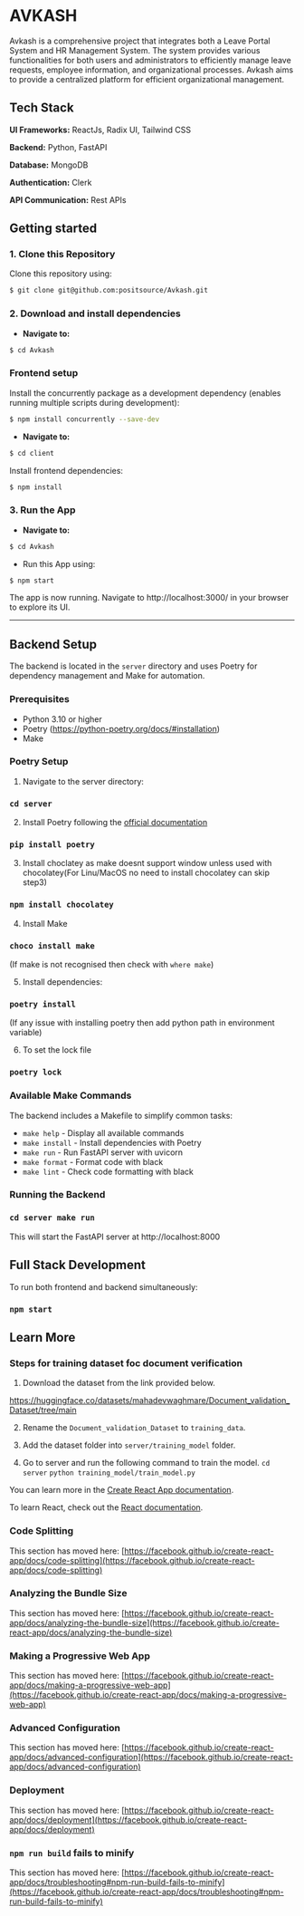 # AVKASH
Avkash is a comprehensive project that integrates both a Leave Portal System and HR Management System. The system provides various functionalities for both users and administrators to efficiently manage leave requests, employee information, and organizational processes. Avkash aims to provide a centralized platform for efficient organizational management.

## Tech Stack
**UI Frameworks:** ReactJs, Radix UI, Tailwind CSS

**Backend:** Python, FastAPI

**Database:** MongoDB

**Authentication:** Clerk

**API Communication:** Rest APIs

## Getting started
### 1. Clone this Repository
Clone this repository using:

```bash
$ git clone git@github.com:positsource/Avkash.git
```

### 2. Download and install dependencies
- **Navigate to:**
```bash
$ cd Avkash
```

### Frontend setup
Install the concurrently package as a development dependency (enables running multiple scripts during development):

```bash
$ npm install concurrently --save-dev
```

- **Navigate to:**
```bash
$ cd client
```
Install frontend dependencies:

```bash
$ npm install
```

### 3. Run the App
- **Navigate to:**
```bash
$ cd Avkash
```
- Run this App using:
```bash
$ npm start
```

The app is now running. Navigate to http://localhost:3000/ in your browser to explore its UI.

---

## Backend Setup

The backend is located in the `server` directory and uses Poetry for dependency management and Make for automation.

### Prerequisites

- Python 3.10 or higher
- Poetry (https://python-poetry.org/docs/#installation)
- Make

### Poetry Setup

1. Navigate to the server directory:

### `cd server`

2. Install Poetry following the [official documentation](https://python-poetry.org/docs/#installation)

### `pip install poetry`

3. Install choclatey as make doesnt support window unless used with chocolatey(For Linu/MacOS no need to install chocolatey can skip step3)

### `npm install chocolatey`

4. Install Make 

### `choco install make`

(If make is not recognised then check with `where make`)

5. Install dependencies:

### `poetry install`

(If any issue with installing poetry then add python path in environment variable)


6. To set the lock file

### `poetry lock`


### Available Make Commands

The backend includes a Makefile to simplify common tasks:

- `make help` - Display all available commands
- `make install` - Install dependencies with Poetry
- `make run` - Run FastAPI server with uvicorn
- `make format` - Format code with black
- `make lint` - Check code formatting with black

### Running the Backend
### `cd server make run`
This will start the FastAPI server at http://localhost:8000


## Full Stack Development

To run both frontend and backend simultaneously:

### `npm start`

## Learn More

### Steps for training dataset foc document verification

1. Download the dataset from the link provided below.

https://huggingface.co/datasets/mahadevwaghmare/Document_validation_Dataset/tree/main

2. Rename the `Document_validation_Dataset` to `training_data`.

3. Add the dataset folder into `server/training_model` folder.

4. Go to server and run the following command to train the model.
`cd server` 
`python training_model/train_model.py`


You can learn more in the [Create React App documentation](https://facebook.github.io/create-react-app/docs/getting-started).

To learn React, check out the [React documentation](https://reactjs.org/).

### Code Splitting

This section has moved here: [https://facebook.github.io/create-react-app/docs/code-splitting](https://facebook.github.io/create-react-app/docs/code-splitting)

### Analyzing the Bundle Size

This section has moved here: [https://facebook.github.io/create-react-app/docs/analyzing-the-bundle-size](https://facebook.github.io/create-react-app/docs/analyzing-the-bundle-size)

### Making a Progressive Web App

This section has moved here: [https://facebook.github.io/create-react-app/docs/making-a-progressive-web-app](https://facebook.github.io/create-react-app/docs/making-a-progressive-web-app)

### Advanced Configuration

This section has moved here: [https://facebook.github.io/create-react-app/docs/advanced-configuration](https://facebook.github.io/create-react-app/docs/advanced-configuration)

### Deployment

This section has moved here: [https://facebook.github.io/create-react-app/docs/deployment](https://facebook.github.io/create-react-app/docs/deployment)

### `npm run build` fails to minify

This section has moved here: [https://facebook.github.io/create-react-app/docs/troubleshooting#npm-run-build-fails-to-minify](https://facebook.github.io/create-react-app/docs/troubleshooting#npm-run-build-fails-to-minify)
